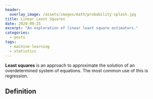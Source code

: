 ```yaml
---
header:
  overlay_image: /assets/images/math/probability-splash.jpg
title: Linear Least Squares
date: 2020-09-25
excerpt: "An exploration of linear least square estimators."
categories:
  - posts
tags: 
  - machine-learning
  - statistics
---
```


**Least squares** is an approach to approximate the solution of an overdetermined system of equations. The most common use of this is regression.

## Definition
